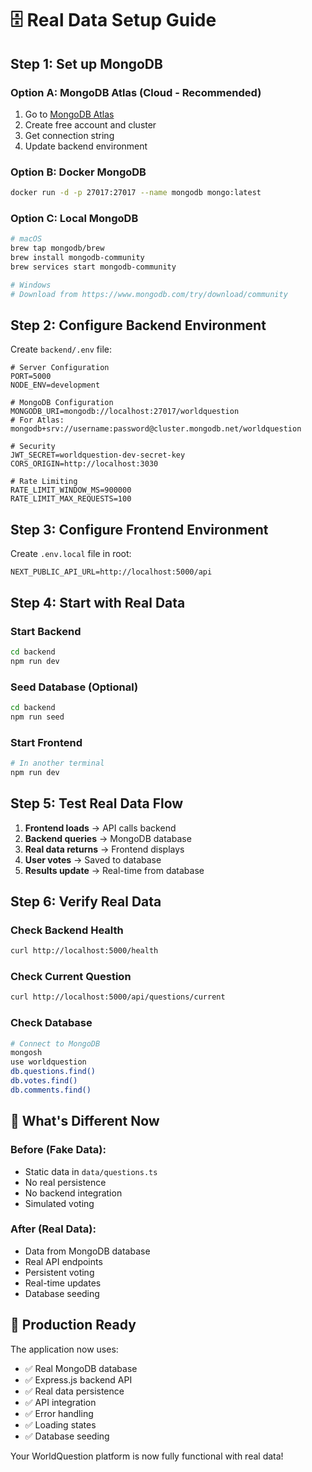 # 🗄️ Real Data Setup Guide

## Step 1: Set up MongoDB

### Option A: MongoDB Atlas (Cloud - Recommended)
1. Go to [MongoDB Atlas](https://www.mongodb.com/atlas)
2. Create free account and cluster
3. Get connection string
4. Update backend environment

### Option B: Docker MongoDB
```bash
docker run -d -p 27017:27017 --name mongodb mongo:latest
```

### Option C: Local MongoDB
```bash
# macOS
brew tap mongodb/brew
brew install mongodb-community
brew services start mongodb-community

# Windows
# Download from https://www.mongodb.com/try/download/community
```

## Step 2: Configure Backend Environment

Create `backend/.env` file:
```env
# Server Configuration
PORT=5000
NODE_ENV=development

# MongoDB Configuration
MONGODB_URI=mongodb://localhost:27017/worldquestion
# For Atlas: mongodb+srv://username:password@cluster.mongodb.net/worldquestion

# Security
JWT_SECRET=worldquestion-dev-secret-key
CORS_ORIGIN=http://localhost:3030

# Rate Limiting
RATE_LIMIT_WINDOW_MS=900000
RATE_LIMIT_MAX_REQUESTS=100
```

## Step 3: Configure Frontend Environment

Create `.env.local` file in root:
```env
NEXT_PUBLIC_API_URL=http://localhost:5000/api
```

## Step 4: Start with Real Data

### Start Backend
```bash
cd backend
npm run dev
```

### Seed Database (Optional)
```bash
cd backend
npm run seed
```

### Start Frontend
```bash
# In another terminal
npm run dev
```

## Step 5: Test Real Data Flow

1. **Frontend loads** → API calls backend
2. **Backend queries** → MongoDB database
3. **Real data returns** → Frontend displays
4. **User votes** → Saved to database
5. **Results update** → Real-time from database

## Step 6: Verify Real Data

### Check Backend Health
```bash
curl http://localhost:5000/health
```

### Check Current Question
```bash
curl http://localhost:5000/api/questions/current
```

### Check Database
```bash
# Connect to MongoDB
mongosh
use worldquestion
db.questions.find()
db.votes.find()
db.comments.find()
```

## 🎯 What's Different Now

### Before (Fake Data):
- Static data in `data/questions.ts`
- No real persistence
- No backend integration
- Simulated voting

### After (Real Data):
- Data from MongoDB database
- Real API endpoints
- Persistent voting
- Real-time updates
- Database seeding

## 🚀 Production Ready

The application now uses:
- ✅ Real MongoDB database
- ✅ Express.js backend API
- ✅ Real data persistence
- ✅ API integration
- ✅ Error handling
- ✅ Loading states
- ✅ Database seeding

Your WorldQuestion platform is now fully functional with real data! 